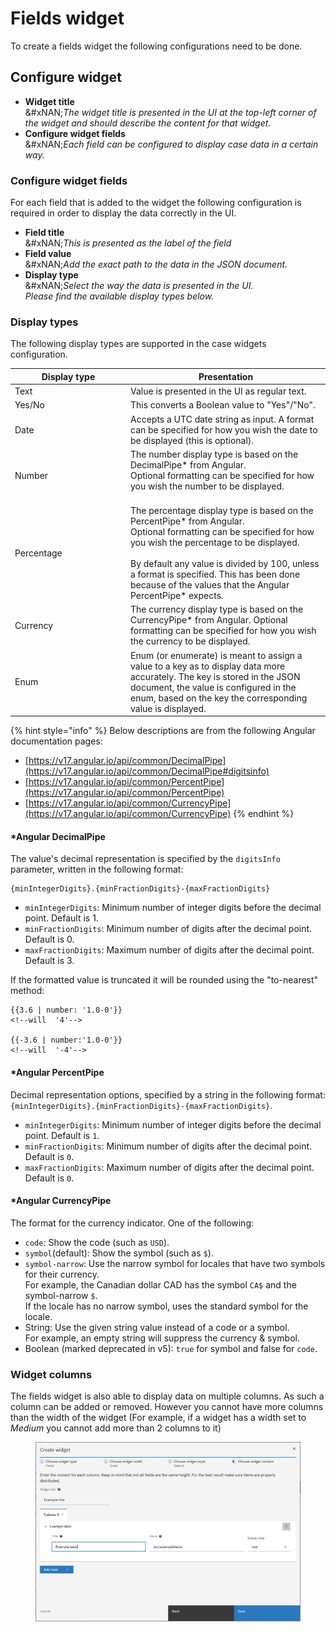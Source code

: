 # Fields widget

To create a fields widget the following configurations need to be done.

## Configure widget

* **Widget title**\
  &#xNAN;_&#x54;he widget title is presented in the UI at the top-left corner of the widget and should describe the content for that widget._
* **Configure widget fields**\
  &#xNAN;_&#x45;ach field can be configured to display case data in a certain way._

### Configure widget fields

For each field that is added to the widget the following configuration is required in order to display the data correctly in the UI.

* **Field title**\
  &#xNAN;_&#x54;his is presented as the label of the field_
* **Field value**\
  &#xNAN;_&#x41;dd the exact path to the data in the JSON document._
* **Display type**\
  &#xNAN;_&#x53;elect the way the data is presented in the UI._\
  _Please find the available display types below._

### Display types

The following display types are supported in the case widgets configuration.

<table><thead><tr><th width="171">Display type</th><th>Presentation</th></tr></thead><tbody><tr><td>Text</td><td>Value is presented in the UI as regular text.</td></tr><tr><td>Yes/No</td><td>This converts a Boolean value to "Yes"/"No".</td></tr><tr><td>Date</td><td>Accepts a UTC date string as input. A format can be specified for how you wish the date to be displayed (this is optional).</td></tr><tr><td>Number</td><td>The number display type is based on the DecimalPipe* from Angular.<br>Optional formatting can be specified for how you wish the number to be displayed.<br><br></td></tr><tr><td>Percentage</td><td>The percentage display type is based on the PercentPipe* from Angular.<br>Optional formatting can be specified for how you wish the percentage to be displayed.<br><br>By default any value is divided by 100, unless a format is specified. This has been done because of the values that the Angular PercentPipe* expects.</td></tr><tr><td>Currency</td><td>The currency display type is based on the CurrencyPipe* from Angular. Optional formatting can be specified for how you wish the currency to be displayed.</td></tr><tr><td>Enum</td><td>Enum (or enumerate) is meant to assign a value to a key as to display data more accurately. The key is stored in the JSON document, the value is configured in the enum, based on the key the corresponding value is displayed.</td></tr></tbody></table>



{% hint style="info" %}
Below descriptions are from the following Angular documentation pages:

* [https://v17.angular.io/api/common/DecimalPipe](https://v17.angular.io/api/common/DecimalPipe#digitsinfo)
* [https://v17.angular.io/api/common/PercentPipe](https://v17.angular.io/api/common/PercentPipe)
* [https://v17.angular.io/api/common/CurrencyPipe](https://v17.angular.io/api/common/CurrencyPipe)
{% endhint %}

#### \*Angular DecimalPipe

The value's decimal representation is specified by the `digitsInfo` parameter, written in the following format:

```
{minIntegerDigits}.{minFractionDigits}-{maxFractionDigits}
```

* `minIntegerDigits`: Minimum number of integer digits before the decimal point. Default is 1.
* `minFractionDigits`: Minimum number of digits after the decimal point. Default is 0.
* `maxFractionDigits`: Maximum number of digits after the decimal point. Default is 3.

If the formatted value is truncated it will be rounded using the "to-nearest" method:

```
{{3.6 | number: '1.0-0'}}
<!--will  '4'-->

{{-3.6 | number:'1.0-0'}}
<!--will  '-4'-->
```

#### \*Angular PercentPipe

Decimal representation options, specified by a string in the following format:\
`{minIntegerDigits}.{minFractionDigits}-{maxFractionDigits}`.

* `minIntegerDigits`: Minimum number of integer digits before the decimal point. Default is `1`.
* `minFractionDigits`: Minimum number of digits after the decimal point. Default is `0`.
* `maxFractionDigits`: Maximum number of digits after the decimal point. Default is `0`.

#### \*Angular CurrencyPipe

The format for the currency indicator. One of the following:

* `code`: Show the code (such as `USD`).
* `symbol`(default): Show the symbol (such as `$`).
* `symbol-narrow`: Use the narrow symbol for locales that have two symbols for their currency.\
  For example, the Canadian dollar CAD has the symbol `CA$` and the symbol-narrow `$`.\
  If the locale has no narrow symbol, uses the standard symbol for the locale.
* String: Use the given string value instead of a code or a symbol.\
  For example, an empty string will suppress the currency & symbol.
* Boolean (marked deprecated in v5): `true` for symbol and false for `code`.

### Widget columns

The fields widget is also able to display data on multiple columns. As such a column can be added or removed. However you cannot have more columns than the width of the widget (For example, if a widget has a width set to _Medium_ you cannot add more than 2 columns to it)

<figure><img src="../../../.gitbook/assets/image (14).png" alt=""><figcaption></figcaption></figure>
